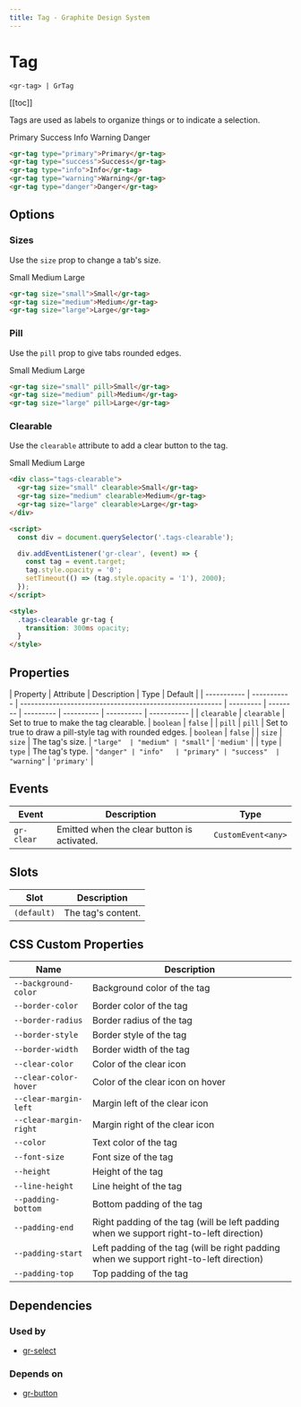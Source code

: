 ```yaml
---
title: Tag - Graphite Design System
---
```


# Tag

`<gr-tag> | GrTag`

[[toc]]

Tags are used as labels to organize things or to indicate a selection.

<div class="example-block">
  <gr-tag type="primary">Primary</gr-tag>
  <gr-tag type="success">Success</gr-tag>
  <gr-tag type="info">Info</gr-tag>
  <gr-tag type="warning">Warning</gr-tag>
  <gr-tag type="danger">Danger</gr-tag>
</div>

```html
<gr-tag type="primary">Primary</gr-tag>
<gr-tag type="success">Success</gr-tag>
<gr-tag type="info">Info</gr-tag>
<gr-tag type="warning">Warning</gr-tag>
<gr-tag type="danger">Danger</gr-tag>
```

## Options

### Sizes

Use the `size` prop to change a tab's size.

<div class="example-block">
  <gr-tag size="small">Small</gr-tag>
  <gr-tag size="medium">Medium</gr-tag>
  <gr-tag size="large">Large</gr-tag>
</div>

```html
<gr-tag size="small">Small</gr-tag>
<gr-tag size="medium">Medium</gr-tag>
<gr-tag size="large">Large</gr-tag>
```

### Pill

Use the `pill` prop to give tabs rounded edges.

<div class="example-block">
  <gr-tag size="small" pill>Small</gr-tag>
  <gr-tag size="medium" pill>Medium</gr-tag>
  <gr-tag size="large" pill>Large</gr-tag>
</div>

```html
<gr-tag size="small" pill>Small</gr-tag>
<gr-tag size="medium" pill>Medium</gr-tag>
<gr-tag size="large" pill>Large</gr-tag>
```

### Clearable

Use the `clearable` attribute to add a clear button to the tag.

<div class="example-block tags-clearable">
  <gr-tag size="small" clearable>Small</gr-tag>
  <gr-tag size="medium" clearable>Medium</gr-tag>
  <gr-tag size="large" clearable>Large</gr-tag>
</div>

<script>
  const div = document.querySelector('.tags-clearable');

  div.addEventListener('gr-clear', (event) => {
    const tag = event.target;
    tag.style.opacity = '0';
    setTimeout(() => (tag.style.opacity = '1'), 2000);
  });
</script>

<style>
  .tags-clearable gr-tag {
    transition: 300ms opacity;
  }
</style>

```html
<div class="tags-clearable">
  <gr-tag size="small" clearable>Small</gr-tag>
  <gr-tag size="medium" clearable>Medium</gr-tag>
  <gr-tag size="large" clearable>Large</gr-tag>
</div>

<script>
  const div = document.querySelector('.tags-clearable');

  div.addEventListener('gr-clear', (event) => {
    const tag = event.target;
    tag.style.opacity = '0';
    setTimeout(() => (tag.style.opacity = '1'), 2000);
  });
</script>

<style>
  .tags-clearable gr-tag {
    transition: 300ms opacity;
  }
</style>
```

## Properties

| Property    | Attribute   | Description                                              | Type      | Default  |
| ----------- | ----------- | -------------------------------------------------------- | --------- | -------- | --------- | ---------- | ---------- | ----------- |
| `clearable` | `clearable` | Set to true to make the tag clearable.                   | `boolean` | `false`  |
| `pill`      | `pill`      | Set to true to draw a pill-style tag with rounded edges. | `boolean` | `false`  |
| `size`      | `size`      | The tag's size.                                          | `"large"  | "medium" | "small"`  | `'medium'` |
| `type`      | `type`      | The tag's type.                                          | `"danger" | "info"   | "primary" | "success"  | "warning"` | `'primary'` |

## Events

| Event      | Description                                 | Type               |
| ---------- | ------------------------------------------- | ------------------ |
| `gr-clear` | Emitted when the clear button is activated. | `CustomEvent<any>` |

## Slots

| Slot        | Description        |
| ----------- | ------------------ |
| `(default)` | The tag's content. |

## CSS Custom Properties

| Name                   | Description                                                                             |
| ---------------------- | --------------------------------------------------------------------------------------- |
| `--background-color`   | Background color of the tag                                                             |
| `--border-color`       | Border color of the tag                                                                 |
| `--border-radius`      | Border radius of the tag                                                                |
| `--border-style`       | Border style of the tag                                                                 |
| `--border-width`       | Border width of the tag                                                                 |
| `--clear-color`        | Color of the clear icon                                                                 |
| `--clear-color-hover`  | Color of the clear icon on hover                                                        |
| `--clear-margin-left`  | Margin left of the clear icon                                                           |
| `--clear-margin-right` | Margin right of the clear icon                                                          |
| `--color`              | Text color of the tag                                                                   |
| `--font-size`          | Font size of the tag                                                                    |
| `--height`             | Height of the tag                                                                       |
| `--line-height`        | Line height of the tag                                                                  |
| `--padding-bottom`     | Bottom padding of the tag                                                               |
| `--padding-end`        | Right padding of the tag (will be left padding when we support right-to-left direction) |
| `--padding-start`      | Left padding of the tag (will be right padding when we support right-to-left direction) |
| `--padding-top`        | Top padding of the tag                                                                  |

## Dependencies

### Used by

- [gr-select](/components/select)

### Depends on

- [gr-button](/components/button)
